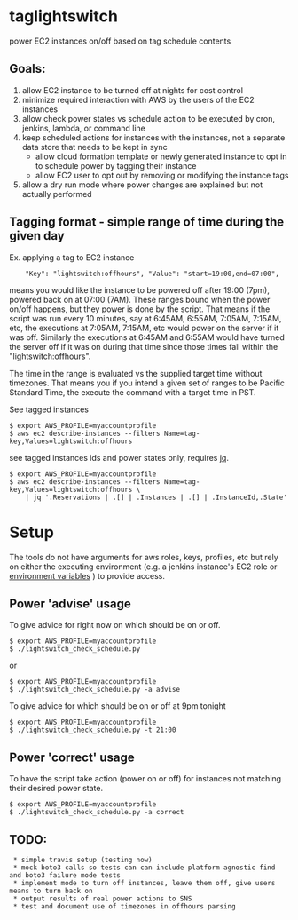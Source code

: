 # taglightswitch

power EC2 instances on/off based on tag schedule contents

## Goals:

1. allow EC2 instance to be turned off at nights for cost control
1. minimize required interaction with AWS by the users of the EC2 instances
1. allow check power states vs schedule action to be executed by cron, jenkins, lambda, or command line
1. keep scheduled actions for instances with the instances, not a separate data store that needs to be kept in sync
    - allow cloud formation template or newly generated instance to opt in to schedule power by tagging their instance
    - allow EC2 user to opt out by removing or modifying the instance tags
1. allow a dry run mode where power changes are explained but not actually performed

## Tagging format - simple range of time during the given day

Ex. applying a tag to EC2 instance

        "Key": "lightswitch:offhours", "Value": "start=19:00,end=07:00",

means you would like the instance to be powered off after 19:00 (7pm), powered back on at 07:00 (7AM).
These ranges bound when the power on/off happens, but they power is done by
the script. That means if the script was run every 10 minutes, say at 6:45AM, 6:55AM, 7:05AM,
7:15AM, etc, the executions at 7:05AM, 7:15AM, etc would power on the server if it was off.
Similarly the executions at 6:45AM and 6:55AM would have turned the server off if it
was on during that time since those times fall within the "lightswitch:offhours".

The time in the range is evaluated vs the supplied target time without timezones.
That means you if you intend a given set of ranges to be Pacific Standard Time,
the execute the command with a target time in PST.


See tagged instances

    $ export AWS_PROFILE=myaccountprofile
    $ aws ec2 describe-instances --filters Name=tag-key,Values=lightswitch:offhours

see tagged instances ids and power states only, requires [jq](https://stedolan.github.io/jq/tutorial/).

    $ export AWS_PROFILE=myaccountprofile
    $ aws ec2 describe-instances --filters Name=tag-key,Values=lightswitch:offhours \
        | jq '.Reservations | .[] | .Instances | .[] | .InstanceId,.State'

# Setup

 The tools do not have arguments for aws roles, keys, profiles, etc but rely on either the
executing environment (e.g. a jenkins instance's EC2 role or 
[environment variables](http://boto3.readthedocs.io/en/latest/guide/configuration.html#environment-variables)
) to provide access. 

## Power 'advise' usage

To give advice for right now on which should be on or off.

    $ export AWS_PROFILE=myaccountprofile
    $ ./lightswitch_check_schedule.py

or

    $ export AWS_PROFILE=myaccountprofile
    $ ./lightswitch_check_schedule.py -a advise

To give advice for which should be on or off at 9pm tonight

    $ export AWS_PROFILE=myaccountprofile
    $ ./lightswitch_check_schedule.py -t 21:00

## Power 'correct' usage

To have the script take action (power on or off) for instances not matching their desired power state.

    $ export AWS_PROFILE=myaccountprofile
    $ ./lightswitch_check_schedule.py -a correct

## TODO:
     * simple travis setup (testing now)
     * mock boto3 calls so tests can can include platform agnostic find and boto3 failure mode tests
     * implement mode to turn off instances, leave them off, give users means to turn back on
     * output results of real power actions to SNS
     * test and document use of timezones in offhours parsing
